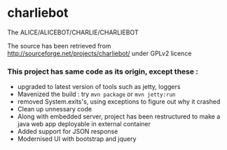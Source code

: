 # charliebot
The ALICE/ALICEBOT/CHARLIE/CHARLIEBOT 

The source has been retrieved from http://sourceforge.net/projects/charliebot/ under GPLv2 licence

### This project has same code as its origin, except these :
   + upgraded to latest version of tools such as jetty, loggers
   + Mavenized the build : try `mvn package` or `mvn jetty:run`
   + removed System.exits's, using exceptions to figure out why it crashed
   + Clean up unnessary code
   + Along with embedded server, project has been restructured to make a java web app deployable in external container
   + Added support for JSON response
   + Modernised UI with bootstrap and jquery
